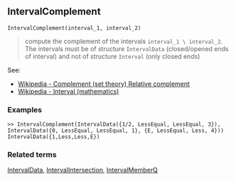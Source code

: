 ## IntervalComplement
 
```
IntervalComplement(interval_1, interval_2)
```

> compute the complement of the intervals `interval_1 \ interval_2`. The intervals must be of structure `IntervalData` (closed/opened ends of interval) and not of structure `Interval` (only closed ends)


See:
* [Wikipedia - Complement (set theory) Relative complement](https://en.wikipedia.org/wiki/Complement_(set_theory)#Relative_complement)
* [Wikipedia - Interval (mathematics)](https://en.wikipedia.org/wiki/Interval_(mathematics))

### Examples

```
>> IntervalComplement(IntervalData({1/2, LessEqual, LessEqual, 3}), IntervalData({0, LessEqual, LessEqual, 1}, {E, LessEqual, Less, 4})) 
IntervalData({1,Less,Less,E})
```

### Related terms 
[IntervalData](IntervalData.md), [IntervalIntersection](IntervalIntersection.md), [IntervalMemberQ](IntervalMemberQ.md)
 
